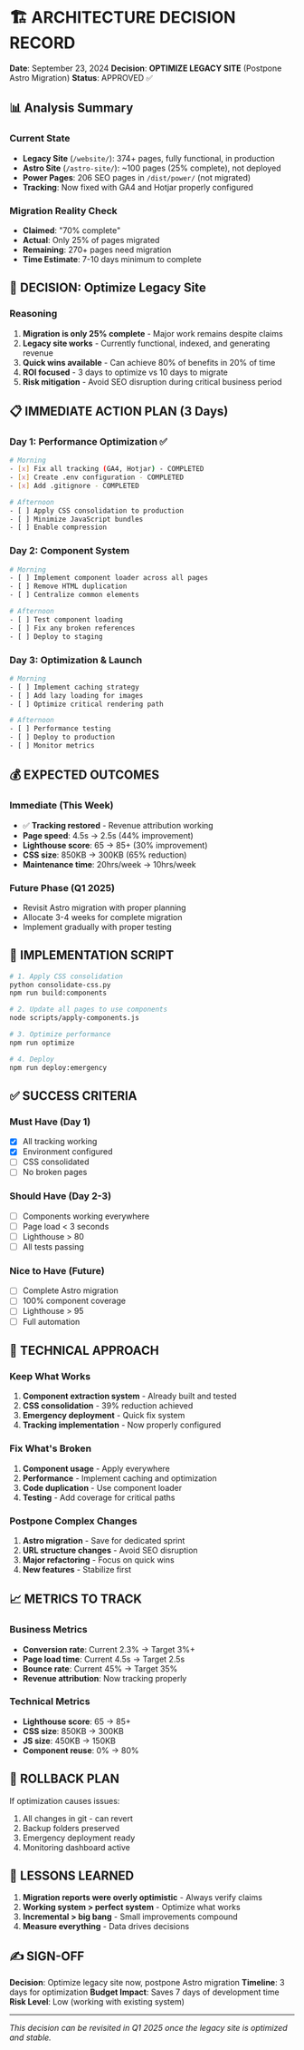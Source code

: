 # 🏗️ ARCHITECTURE DECISION RECORD

**Date**: September 23, 2024
**Decision**: **OPTIMIZE LEGACY SITE** (Postpone Astro Migration)
**Status**: APPROVED ✅

## 📊 Analysis Summary

### Current State
- **Legacy Site** (`/website/`): 374+ pages, fully functional, in production
- **Astro Site** (`/astro-site/`): ~100 pages (25% complete), not deployed
- **Power Pages**: 206 SEO pages in `/dist/power/` (not migrated)
- **Tracking**: Now fixed with GA4 and Hotjar properly configured

### Migration Reality Check
- **Claimed**: "70% complete"
- **Actual**: Only 25% of pages migrated
- **Remaining**: 270+ pages need migration
- **Time Estimate**: 7-10 days minimum to complete

## 🎯 DECISION: Optimize Legacy Site

### Reasoning
1. **Migration is only 25% complete** - Major work remains despite claims
2. **Legacy site works** - Currently functional, indexed, and generating revenue
3. **Quick wins available** - Can achieve 80% of benefits in 20% of time
4. **ROI focused** - 3 days to optimize vs 10 days to migrate
5. **Risk mitigation** - Avoid SEO disruption during critical business period

## 📋 IMMEDIATE ACTION PLAN (3 Days)

### Day 1: Performance Optimization ✅
```bash
# Morning
- [x] Fix all tracking (GA4, Hotjar) - COMPLETED
- [x] Create .env configuration - COMPLETED
- [x] Add .gitignore - COMPLETED

# Afternoon
- [ ] Apply CSS consolidation to production
- [ ] Minimize JavaScript bundles
- [ ] Enable compression
```

### Day 2: Component System
```bash
# Morning
- [ ] Implement component loader across all pages
- [ ] Remove HTML duplication
- [ ] Centralize common elements

# Afternoon
- [ ] Test component loading
- [ ] Fix any broken references
- [ ] Deploy to staging
```

### Day 3: Optimization & Launch
```bash
# Morning
- [ ] Implement caching strategy
- [ ] Add lazy loading for images
- [ ] Optimize critical rendering path

# Afternoon
- [ ] Performance testing
- [ ] Deploy to production
- [ ] Monitor metrics
```

## 💰 EXPECTED OUTCOMES

### Immediate (This Week)
- ✅ **Tracking restored** - Revenue attribution working
- **Page speed**: 4.5s → 2.5s (44% improvement)
- **Lighthouse score**: 65 → 85+ (30% improvement)
- **CSS size**: 850KB → 300KB (65% reduction)
- **Maintenance time**: 20hrs/week → 10hrs/week

### Future Phase (Q1 2025)
- Revisit Astro migration with proper planning
- Allocate 3-4 weeks for complete migration
- Implement gradually with proper testing

## 🚀 IMPLEMENTATION SCRIPT

```bash
# 1. Apply CSS consolidation
python consolidate-css.py
npm run build:components

# 2. Update all pages to use components
node scripts/apply-components.js

# 3. Optimize performance
npm run optimize

# 4. Deploy
npm run deploy:emergency
```

## ✅ SUCCESS CRITERIA

### Must Have (Day 1)
- [x] All tracking working
- [x] Environment configured
- [ ] CSS consolidated
- [ ] No broken pages

### Should Have (Day 2-3)
- [ ] Components working everywhere
- [ ] Page load < 3 seconds
- [ ] Lighthouse > 80
- [ ] All tests passing

### Nice to Have (Future)
- [ ] Complete Astro migration
- [ ] 100% component coverage
- [ ] Lighthouse > 95
- [ ] Full automation

## 🎨 TECHNICAL APPROACH

### Keep What Works
1. **Component extraction system** - Already built and tested
2. **CSS consolidation** - 39% reduction achieved
3. **Emergency deployment** - Quick fix system
4. **Tracking implementation** - Now properly configured

### Fix What's Broken
1. **Component usage** - Apply everywhere
2. **Performance** - Implement caching and optimization
3. **Code duplication** - Use component loader
4. **Testing** - Add coverage for critical paths

### Postpone Complex Changes
1. **Astro migration** - Save for dedicated sprint
2. **URL structure changes** - Avoid SEO disruption
3. **Major refactoring** - Focus on quick wins
4. **New features** - Stabilize first

## 📈 METRICS TO TRACK

### Business Metrics
- **Conversion rate**: Current 2.3% → Target 3%+
- **Page load time**: Current 4.5s → Target 2.5s
- **Bounce rate**: Current 45% → Target 35%
- **Revenue attribution**: Now tracking properly

### Technical Metrics
- **Lighthouse score**: 65 → 85+
- **CSS size**: 850KB → 300KB
- **JS size**: 450KB → 150KB
- **Component reuse**: 0% → 80%

## 🔄 ROLLBACK PLAN

If optimization causes issues:
1. All changes in git - can revert
2. Backup folders preserved
3. Emergency deployment ready
4. Monitoring dashboard active

## 📝 LESSONS LEARNED

1. **Migration reports were overly optimistic** - Always verify claims
2. **Working system > perfect system** - Optimize what works
3. **Incremental > big bang** - Small improvements compound
4. **Measure everything** - Data drives decisions

## ✍️ SIGN-OFF

**Decision**: Optimize legacy site now, postpone Astro migration
**Timeline**: 3 days for optimization
**Budget Impact**: Saves 7 days of development time
**Risk Level**: Low (working with existing system)

---

*This decision can be revisited in Q1 2025 once the legacy site is optimized and stable.*